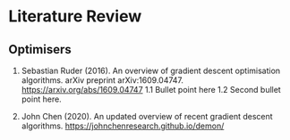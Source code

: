 # Literature Review 

## Optimisers

1. Sebastian Ruder (2016). An overview of gradient descent optimisation algorithms. arXiv preprint arXiv:1609.04747. https://arxiv.org/abs/1609.04747
    1.1 Bullet point here
    1.2 Second bullet point here. 

2. John Chen (2020). An updated overview of recent gradient descent algorithms. https://johnchenresearch.github.io/demon/
